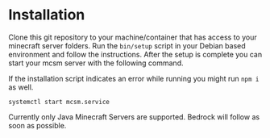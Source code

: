 # Installation

Clone this git repository to your machine/container that has access to your minecraft server folders.
Run the `bin/setup` script in your Debian based environment and follow the instructions.
After the setup is complete you can start your mcsm server with the following command.

If the installation script indicates an error while running you might run `npm i` as well.

`systemctl start mcsm.service`

Currently only Java Minecraft Servers are supported. Bedrock will follow as soon as possible.